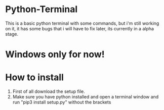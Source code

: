 # Python-Terminal
This is a basic python terminal with some commands, but i'm still working on it, it has some bugs that i will have to fix later, its currently in a alpha stage.
# Windows only for now!

# How to install
1. First of all download the setup file.
2. Make sure you have python installed and open a terminal window and run "pip3 install setup.py" without the brackets
